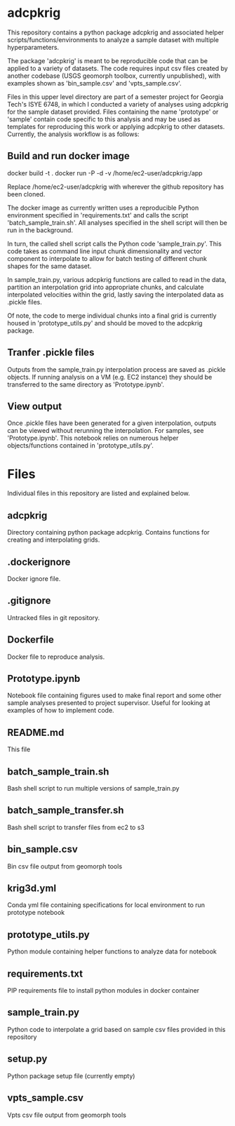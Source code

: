 # adcpkrig

This repository contains a python package adcpkrig and associated helper scripts/functions/environments to analyze a sample dataset with multiple hyperparameters.

The package 'adcpkrig' is meant to be reproducible code that can be applied to a variety of datasets. The code requires input csv files created by another codebase (USGS geomorph toolbox, currently unpublished), with examples shown as 'bin_sample.csv' and 'vpts_sample.csv'.

Files in this upper level directory are part of a semester project for Georgia Tech's ISYE 6748, in which I conducted a variety of analyses using adcpkrig for the sample dataset provided. Files containing the name 'prototype' or 'sample' contain code specific to this analysis and may be used as templates for reproducing this work or applying adcpkrig to other datasets. Currently, the analysis workflow is as follows:

## Build and run docker image
docker build -t <containername> .
docker run -P -d -v /home/ec2-user/adcpkrig:/app <containername>

Replace /home/ec2-user/adcpkrig with wherever the github repository has been cloned.

The docker image as currently written uses a reproducible Python environment specified in 'requirements.txt' and calls the script 'batch_sample_train.sh'. All analyses specified in the shell script will then be run in the background.

In turn, the called shell script calls the Python code 'sample_train.py'. This code takes as command line input chunk dimensionality and vector component to interpolate to allow for batch testing of different chunk shapes for the same dataset.

In sample_train.py, various adcpkrig functions are called to read in the data, partition an interpolation grid into appropriate chunks, and calculate interpolated velocities within the grid, lastly saving the interpolated data as .pickle files.

Of note, the code to merge individual chunks into a final grid is currently housed in 'prototype_utils.py' and should be moved to the adcpkrig package.

## Tranfer .pickle files

Outputs from the sample_train.py interpolation process are saved as .pickle objects. If running analysis on a VM (e.g. EC2 instance) they should be transferred to the same directory as 'Prototype.ipynb'.

## View output

Once .pickle files have been generated for a given interpolation, outputs can be viewed without rerunning the interpolation. For samples, see 'Prototype.ipynb'. This notebook relies on numerous helper objects/functions contained in 'prototype_utils.py'.

# Files
Individual files in this repository are listed and explained below.

## adcpkrig

Directory containing python package adcpkrig. Contains functions for creating and interpolating grids.

## .dockerignore

Docker ignore file.

## .gitignore

Untracked files in git repository.

## Dockerfile

Docker file to reproduce analysis.

## Prototype.ipynb

Notebook file containing figures used to make final report and some other sample analyses presented to project supervisor. Useful for looking at examples of how to implement code.

## README.md

This file

## batch_sample_train.sh

Bash shell script to run multiple versions of sample_train.py

## batch_sample_transfer.sh

Bash shell script to transfer files from ec2 to s3

## bin_sample.csv

Bin csv file output from geomorph tools

## krig3d.yml

Conda yml file containing specifications for local environment to run prototype notebook

## prototype_utils.py

Python module containing helper functions to analyze data for notebook

## requirements.txt

PIP requirements file to install python modules in docker container

## sample_train.py

Python code to interpolate a grid based on sample csv files provided in this repository

## setup.py

Python package setup file (currently empty)

## vpts_sample.csv

Vpts csv file output from geomorph tools



